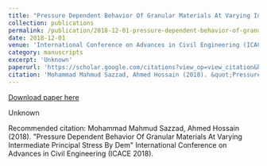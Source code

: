 ```yaml
---
title: "Pressure Dependent Behavior Of Granular Materials At Varying Intermediate Principal Stress By Dem"
collection: publications
permalink: /publication/2018-12-01-pressure-dependent-behavior-of-granular-materials-at-varying-intermediate-principal-stress-by-dem
date: 2018-12-01
venue: 'International Conference on Advances in Civil Engineering (ICACE 2018)'
category: manuscripts
excerpt: 'Unknown'
paperurl: 'https://scholar.google.com/citations?view_op=view_citation&hl=en&user=U9tD0ywAAAAJ&cstart=20&pagesize=80&sortby=pubdate&citation_for_view=U9tD0ywAAAAJ:Tyk-4Ss8FVUC'
citation: 'Mohammad Mahmud Sazzad, Ahmed Hossain (2018). &quot;Pressure Dependent Behavior Of Granular Materials At Varying Intermediate Principal Stress By Dem&quot; International Conference on Advances in Civil Engineering (ICACE 2018).'
---
```


<a href='https://scholar.google.com/citations?view_op=view_citation&hl=en&user=U9tD0ywAAAAJ&cstart=20&pagesize=80&sortby=pubdate&citation_for_view=U9tD0ywAAAAJ:Tyk-4Ss8FVUC'>Download paper here</a>

Unknown

Recommended citation: Mohammad Mahmud Sazzad, Ahmed Hossain (2018). &quot;Pressure Dependent Behavior Of Granular Materials At Varying Intermediate Principal Stress By Dem&quot; International Conference on Advances in Civil Engineering (ICACE 2018).